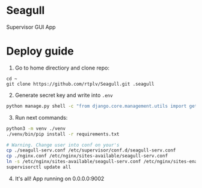 # Seagull

Supervisor GUI App

# Deploy guide

1. Go to home directiory and clone repo:
```
cd ~
git clone https://github.com/rtplv/Seagull.git .seagull
```

2. Generate secret key and write into `.env`
```bash
python manage.py shell -c "from django.core.management.utils import get_random_secret_key; print(get_random_secret_key())"
```

3. Run next commands:
```bash
python3 -m venv ./venv
./venv/bin/pip install -r requirements.txt

# Warning. Change user into conf on your's
cp ./seagull-serv.conf /etc/supervisor/conf.d/seagull-serv.conf 
cp ./nginx.conf /etc/nginx/sites-available/seagull-serv.conf 
ln -s /etc/nginx/sites-available/seagull-serv.conf /etc/nginx/sites-enabled/seagull-serv.conf 
supervisorctl update all
```

4. It's all! App running on 0.0.0.0:9002

